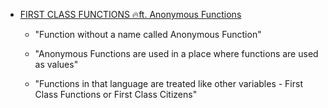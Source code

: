 - [FIRST CLASS FUNCTIONS 🔥ft. Anonymous Functions](https://youtu.be/SHINoHxvTso?si=6FtcEpcsvqrsGaS4)

    - "Function without a name called Anonymous Function"

    - "Anonymous Functions are used in a place where functions are used as values"

    - "Functions in that language are treated like other variables - First Class Functions or First Class Citizens"